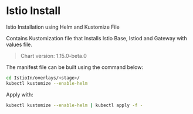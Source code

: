 # Istio Install

Istio Installation using Helm and Kustomize File

Contains Kustomization file that Installs Istio Base, Istiod and Gateway with values file.
> Chart version: 1.15.0-beta.0

The manifest file can be built using the command below:

```sh
cd IstioIn/overlays/<stage>/
kubectl kustomize --enable-helm
```

Apply with:

```sh
kubectl kustomize --enable-helm | kubectl apply -f -
```
